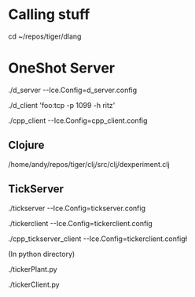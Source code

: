 # Calling stuff #

cd ~/repos/tiger/dlang

# OneShot Server #

./d_server --Ice.Config=d_server.config

./d_client 'foo:tcp -p 1099 -h ritz'

./cpp_client --Ice.Config=cpp_client.config

## Clojure ##

/home/andy/repos/tiger/clj/src/clj/dexperiment.clj

## TickServer ##

./tickserver --Ice.Config=tickserver.config

./tickerclient --Ice.Config=tickerclient.config

./cpp_tickserver_client --Ice.Config=tickerclient.configł

(In python directory)

./tickerPlant.py

./tickerClient.py
